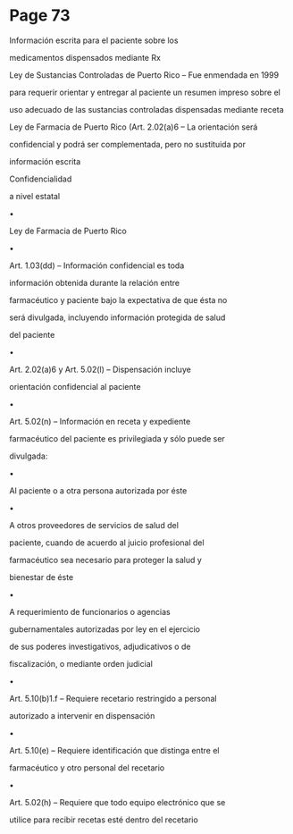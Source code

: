 # Page 73

Información escrita para el paciente sobre los

medicamentos dispensados mediante Rx

Ley de Sustancias Controladas de Puerto Rico – Fue enmendada en 1999

para requerir orientar y entregar al paciente un resumen impreso sobre el

uso adecuado de las sustancias controladas dispensadas mediante receta

Ley de Farmacia de Puerto Rico (Art. 2.02(a)6 – La orientación será

confidencial y podrá ser complementada, pero no sustituida por

información escrita

Confidencialidad

a nivel estatal

•

Ley de Farmacia de Puerto Rico

•

Art. 1.03(dd) – Información confidencial es toda

información obtenida durante la relación entre

farmacéutico y paciente bajo la expectativa de que ésta no

será divulgada, incluyendo información protegida de salud

del paciente

•

Art. 2.02(a)6 y Art. 5.02(l) – Dispensación incluye

orientación confidencial al paciente

•

Art. 5.02(n) – Información en receta y expediente

farmacéutico del paciente es privilegiada y sólo puede ser

divulgada:

•

Al paciente o a otra persona autorizada por éste

•

A otros proveedores de servicios de salud del

paciente, cuando de acuerdo al juicio profesional del

farmacéutico sea necesario para proteger la salud y

bienestar de éste

•

A requerimiento de funcionarios o agencias

gubernamentales autorizadas por ley en el ejercicio

de sus poderes investigativos, adjudicativos o de

fiscalización, o mediante orden judicial

•

Art. 5.10(b)1.f – Requiere recetario restringido a personal

autorizado a intervenir en dispensación

•

Art. 5.10(e) – Requiere identificación que distinga entre el

farmacéutico y otro personal del recetario

•

Art. 5.02(h) – Requiere que todo equipo electrónico que se

utilice para recibir recetas esté dentro del recetario

